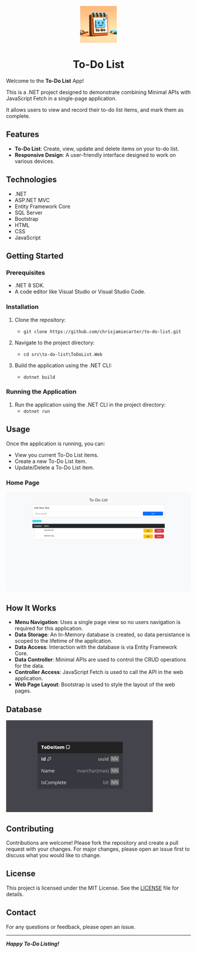 <div align="center">
	<img src="./_resources/to-do-list-logo.png" alt="to do list logo" width="100px" />
	<h1>To-Do List</h1>
</div>

Welcome to the **To-Do List** App!

This is a .NET project designed to demonstrate combining Minimal APIs with JavaScript Fetch in a single-page application.

It allows users to view and record their to-do list items, and mark them as complete.

## Features

- **To-Do List**: Create, view, update and delete items on your to-do list.
- **Responsive Design**: A user-friendly interface designed to work on various devices.

## Technologies

- .NET
- ASP.NET MVC
- Entity Framework Core
- SQL Server
- Bootstrap
- HTML
- CSS
- JavaScript

## Getting Started

### Prerequisites

- .NET 8 SDK.
- A code editor like Visual Studio or Visual Studio Code.

### Installation

1. Clone the repository:
	- `git clone https://github.com/chrisjamiecarter/to-do-list.git`

2. Navigate to the project directory:
	- `cd src\to-do-list\ToDoList.Web`

3. Build the application using the .NET CLI:
	- `dotnet build`

### Running the Application

1. Run the application using the .NET CLI in the project directory:
	- `dotnet run`

## Usage

Once the application is running, you can:

- View you current To-Do List items.
- Create a new To-Do List item.
- Update/Delete a To-Do List item.

### Home Page

![home page](./_resources/to-do-list-home.png)

## How It Works

- **Menu Navigation**: Uses a single page view so no users navigation is required for this application.
- **Data Storage**: An In-Memory database is created, so data persistance is scoped to the lifetime of the application.
- **Data Access**: Interaction with the database is via Entity Framework Core.
- **Data Controller**: Minimal APIs are used to control the CRUD operations for the data.
- **Controller Access**: JavaScript Fetch is used to call the API in the web application.
- **Web Page Layout**: Bootstrap is used to style the layout of the web pages.

## Database

![entity relationship diagram](./_resources/entity-relationship-diagram.png)

## Contributing

Contributions are welcome! Please fork the repository and create a pull request with your changes. For major changes, please open an issue first to discuss what you would like to change.

## License

This project is licensed under the MIT License. See the [LICENSE](./LICENSE) file for details.

## Contact

For any questions or feedback, please open an issue.

---
***Happy To-Do Listing!***
